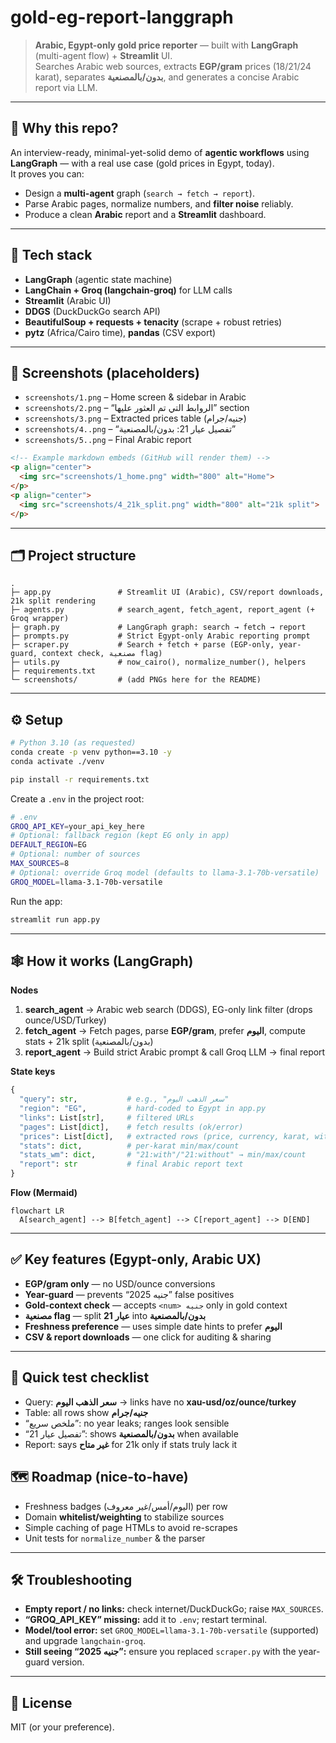 # gold-eg-report-langgraph

> **Arabic, Egypt-only gold price reporter** — built with **LangGraph** (multi-agent flow) + **Streamlit** UI.  
> Searches Arabic web sources, extracts **EGP/gram** prices (18/21/24 karat), separates **بدون/بالمصنعية**, and generates a concise Arabic report via LLM.

---

## 🚀 Why this repo?
An interview-ready, minimal-yet-solid demo of **agentic workflows** using **LangGraph** — with a real use case (gold prices in Egypt, today).  
It proves you can:
- Design a **multi-agent** graph (`search → fetch → report`).
- Parse Arabic pages, normalize numbers, and **filter noise** reliably.
- Produce a clean **Arabic** report and a **Streamlit** dashboard.

---

## 🧰 Tech stack
- **LangGraph** (agentic state machine)
- **LangChain + Groq (langchain-groq)** for LLM calls
- **Streamlit** (Arabic UI)
- **DDGS** (DuckDuckGo search API)
- **BeautifulSoup + requests + tenacity** (scrape + robust retries)
- **pytz** (Africa/Cairo time), **pandas** (CSV export)

---

## 📸 Screenshots (placeholders)

- `screenshots/1.png` – Home screen & sidebar in Arabic  
- `screenshots/2.png` – “الروابط التي تم العثور عليها” section  
- `screenshots/3.png` – Extracted prices table (جنيه/جرام)  
- `screenshots/4..png` – “تفصيل عيار 21: بدون/بالمصنعية”  
- `screenshots/5..png` – Final Arabic report

```html
<!-- Example markdown embeds (GitHub will render them) -->
<p align="center">
  <img src="screenshots/1_home.png" width="800" alt="Home">
</p>
<p align="center">
  <img src="screenshots/4_21k_split.png" width="800" alt="21k split">
</p>
```

---

## 🗂 Project structure
```
.
├─ app.py               # Streamlit UI (Arabic), CSV/report downloads, 21k split rendering
├─ agents.py            # search_agent, fetch_agent, report_agent (+ Groq wrapper)
├─ graph.py             # LangGraph graph: search → fetch → report
├─ prompts.py           # Strict Egypt-only Arabic reporting prompt
├─ scraper.py           # Search + fetch + parse (EGP-only, year-guard, context check, مصنعية flag)
├─ utils.py             # now_cairo(), normalize_number(), helpers
├─ requirements.txt
└─ screenshots/         # (add PNGs here for the README)
```

---

## ⚙️ Setup
```bash
# Python 3.10 (as requested)
conda create -p venv python==3.10 -y
conda activate ./venv

pip install -r requirements.txt
```

Create a `.env` in the project root:
```bash
# .env
GROQ_API_KEY=your_api_key_here
# Optional: fallback region (kept EG only in app)
DEFAULT_REGION=EG
# Optional: number of sources
MAX_SOURCES=8
# Optional: override Groq model (defaults to llama-3.1-70b-versatile)
GROQ_MODEL=llama-3.1-70b-versatile
```

Run the app:
```bash
streamlit run app.py
```

---

## 🕸 How it works (LangGraph)
**Nodes**
1. **search_agent** → Arabic web search (DDGS), EG-only link filter (drops ounce/USD/Turkey)
2. **fetch_agent** → Fetch pages, parse **EGP/gram**, prefer **اليوم**, compute stats + 21k split (بدون/بالمصنعية)
3. **report_agent** → Build strict Arabic prompt & call Groq LLM → final report

**State keys**
```python
{
  "query": str,           # e.g., "سعر الذهب اليوم"
  "region": "EG",         # hard-coded to Egypt in app.py
  "links": List[str],     # filtered URLs
  "pages": List[dict],    # fetch results (ok/error)
  "prices": List[dict],   # extracted rows (price, currency, karat, with_making, published_hint)
  "stats": dict,          # per-karat min/max/count
  "stats_wm": dict,       # "21:with"/"21:without" → min/max/count
  "report": str           # final Arabic report text
}
```

**Flow (Mermaid)**
```mermaid
flowchart LR
  A[search_agent] --> B[fetch_agent] --> C[report_agent] --> D[END]
```

---

## ✅ Key features (Egypt-only, Arabic UX)
- **EGP/gram only** — no USD/ounce conversions
- **Year-guard** — prevents “2025 جنيه” false positives
- **Gold-context check** — accepts `<num> جنيه` only in gold context
- **مصنعية flag** — split **عيار 21** into **بدون/بالمصنعية**
- **Freshness preference** — uses simple date hints to prefer **اليوم**
- **CSV & report downloads** — one click for auditing & sharing

---

## 🧪 Quick test checklist
- Query: **سعر الذهب اليوم** → links have no **xau-usd/oz/ounce/turkey**
- Table: all rows show **جنيه/جرام**
- “ملخص سريع”: no year leaks; ranges look sensible
- “تفصيل عيار 21”: shows **بدون/بالمصنعية** when available
- Report: says **غير متاح** for 21k only if stats truly lack it



## 🗺 Roadmap (nice-to-have)
- Freshness badges (اليوم/أمس/غير معروف) per row
- Domain **whitelist/weighting** to stabilize sources
- Simple caching of page HTMLs to avoid re-scrapes
- Unit tests for `normalize_number` & the parser

---

## 🛠 Troubleshooting
- **Empty report / no links:** check internet/DuckDuckGo; raise `MAX_SOURCES`.
- **“GROQ_API_KEY” missing:** add it to `.env`; restart terminal.
- **Model/tool error:** set `GROQ_MODEL=llama-3.1-70b-versatile` (supported) and upgrade `langchain-groq`.
- **Still seeing “2025 جنيه”:** ensure you replaced `scraper.py` with the year-guard version.



---

## 📄 License
MIT (or your preference).


